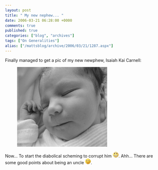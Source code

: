 ```yaml
---
layout: post
title: " My new nephew... "
date: 2006-03-21 06:28:00 +0000
comments: true
published: true
categories: ["blog", "archives"]
tags: ["On Generalities"]
alias: ["/mattsblog/archive/2006/03/21/1287.aspx"]
---
```

<!-- more -->

<P>Finally managed to get&nbsp;a pic of my new newphew, Isaiah Kai Carnell:</P>
<figure>
  <A href="/images/isaiahkai040.jpg">
    <IMG height=264 alt="Isaiah Kai Carnell" src="/images/isaiahkai040s.jpg" width=298 border=0>
  </A>
</figure>
<P>Now... To start the diabolical scheming to corrupt him&nbsp;<IMG alt=":D" class="emoticon" src="/images/emotions/emotion-2.gif" border=0>. Ahh... There are some good points about being an uncle <IMG alt=":)" class="emoticon" src="/images/emotions/emotion-1.gif" border=0>.</P>
